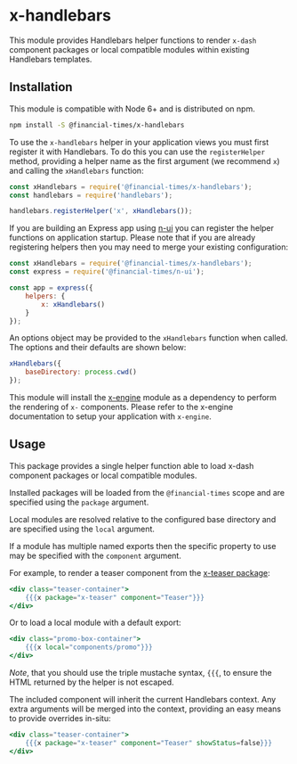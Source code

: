 # x-handlebars

This module provides Handlebars helper functions to render `x-dash` component packages or local compatible modules within existing Handlebars templates.

## Installation

This module is compatible with Node 6+ and is distributed on npm.

```bash
npm install -S @financial-times/x-handlebars
```

To use the `x-handlebars` helper in your application views you must first register it with Handlebars. To do this you can use the `registerHelper` method, providing a helper name as the first argument (we recommend `x`) and calling the `xHandlebars` function:

```js
const xHandlebars = require('@financial-times/x-handlebars');
const handlebars = require('handlebars');

handlebars.registerHelper('x', xHandlebars());
```

If you are building an Express app using [n-ui][n-ui] you can register the helper functions on application startup. Please note that if you are already registering helpers then you may need to merge your existing configuration:

```js
const xHandlebars = require('@financial-times/x-handlebars');
const express = require('@financial-times/n-ui');

const app = express({
	helpers: {
		x: xHandlebars()
	}
});
```

An options object may be provided to the `xHandlebars` function when called. The options and their defaults are shown below:

```js
xHandlebars({
	baseDirectory: process.cwd()
});
```

This module will install the [x-engine][x-engine] module as a dependency to perform the rendering of `x-` components. Please refer to the x-engine documentation to setup your application with `x-engine`.

[n-ui]: https://github.com/Financial-Times/n-ui/
[x-engine]: https://github.com/Financial-Times/x-dash/tree/master/packages/x-engine

## Usage

This package provides a single helper function able to load x-dash component packages or local compatible modules.

Installed packages will be loaded from the `@financial-times` scope and are specified using the `package` argument.

Local modules are resolved relative to the configured base directory and are specified using the `local` argument.

If a module has multiple named exports then the specific property to use may be specified with the `component` argument.

For example, to render a teaser component from the [x-teaser package][teaser]:

```handlebars
<div class="teaser-container">
	{{{x package="x-teaser" component="Teaser"}}}
</div>
```

Or to load a local module with a default export:

```handlebars
<div class="promo-box-container">
	{{{x local="components/promo"}}}
</div>
```

_Note_, that you should use the triple mustache syntax, `{{{`, to ensure the HTML returned by the helper is not escaped.

The included component will inherit the current Handlebars context. Any extra arguments will be merged into the context, providing an easy means to provide overrides in-situ:

```handlebars
<div class="teaser-container">
	{{{x package="x-teaser" component="Teaser" showStatus=false}}}
</div>
```

[teaser]: /components/x-teaser/readme.md
